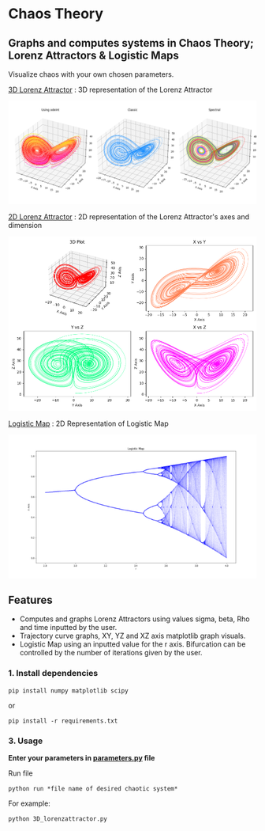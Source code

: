 
# Chaos Theory

## Graphs and computes systems in Chaos Theory; Lorenz Attractors & Logistic Maps

Visualize chaos with your own chosen parameters.

<p align="center">

[3D Lorenz Attractor](https://github.com/DorsaRoh/Chaos-Theory/blob/main/3D_lorenzattractor.py) : 3D representation of the Lorenz Attractor

<img width="800px" src="assets\3d_lorenz.png">

[2D Lorenz Attractor](https://github.com/DorsaRoh/Chaos-Theory/blob/main/2D_lorenzattractor.py) : 2D representation of the Lorenz Attractor's axes and dimension

<img width="850px" src="assets\2d_lorenz.png">

[Logistic Map](https://github.com/DorsaRoh/Chaos-Theory/blob/main/logisticmap.py) : 2D Representation of Logistic Map

<img width="600px" src="assets\LogisticMap.png">
</p>

## Features

- Computes and graphs Lorenz Attractors using values sigma, beta, Rho and time inputted by the user.
- Trajectory curve graphs, XY, YZ and XZ axis matplotlib graph visuals.
- Logistic Map using an inputted value for the r axis. Bifurcation can be controlled by the number of iterations given by the user.

### 1. Install dependencies

```shell
pip install numpy matplotlib scipy
```

or

```shell
pip install -r requirements.txt
```

### 3. Usage

**Enter your parameters in [parameters.py](/Math_Chaos/Chaos-Theory_Visuals/parameters.py) file**

Run file

```shell
python run *file name of desired chaotic system*
```

For example:

```shell
python 3D_lorenzattractor.py
```
